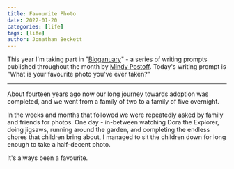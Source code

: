 ```yaml
---
title: Favourite Photo
date: 2022-01-20
categories: [life]
tags: [life]
author: Jonathan Beckett
---
```


This year I'm taking part in "[Bloganuary](https://bloganuary.wordpress.com/)" - a series of writing prompts published throughout the month by [Mindy Postoff](https://bloganuary.wordpress.com/author/mindywoothemes/). Today's writing prompt is "What is your favourite photo you've ever taken?"

---

About fourteen years ago now our long journey towards adoption was completed, and we went from a family of two to a family of five overnight.

In the weeks and months that followed we were repeatedly asked by family and friends for photos. One day - in-between watching Dora the Explorer, doing jigsaws, running around the garden, and completing the endless chores that children bring about, I managed to sit the children down for long enough to take a half-decent photo.

It's always been a favourite.